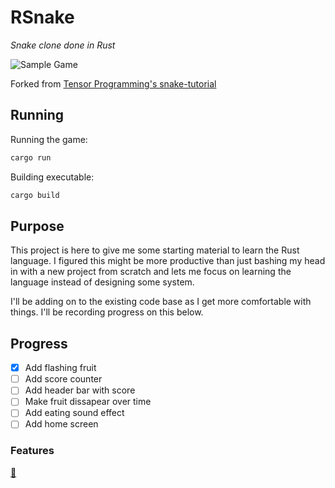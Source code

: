 # RSnake

_Snake clone done in Rust_

![Sample Game](https://i.imgur.com/ObGkhfH.gifv)

Forked from [Tensor Programming's
snake-tutorial](https://github.com/tensor-programming/snake-tutorial)

## Running

Running the game:

```bash
cargo run
```

Building executable:

```bash
cargo build
```

## Purpose

This project is here to give me some starting material to learn the Rust
language. I figured this might be more productive than just bashing my head in
with a new project from scratch and lets me focus on learning the language
instead of designing some system.

I'll be adding on to the existing code base as I get more comfortable with
things. I'll be recording progress on this below.

## Progress

- [X] Add flashing fruit
- [ ] Add score counter
- [ ] Add header bar with score
- [ ] Make fruit dissapear over time
- [ ] Add eating sound effect
- [ ] Add home screen

### Features

[:snake:](https://github.com/loksonarius/rsnake)
